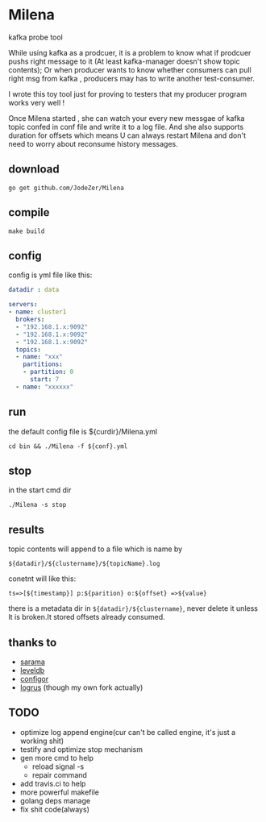 # Milena
kafka probe tool

While using kafka as a prodcuer, it is a problem to know what if prodcuer pushs right message to it (At least kafka-manager doesn't show topic contents);
Or when producer wants to know whether consumers can pull right msg from kafka , producers may has to write another test-consumer.

I wrote this toy tool just for proving  to testers that my producer program works very well !

Once Milena started , she can watch your  every new messgae of kafka topic confed in conf file and write it to a log file. And she also supports duration for offsets
which means U can always restart Milena and don't need to worry about reconsume history messages.

## download

``` shell
go get github.com/JodeZer/Milena
```

## compile

```shell
make build
```
## config
config is yml file like this:

```yml
datadir : data

servers:
- name: cluster1
  brokers:
  - "192.168.1.x:9092"
  - "192.168.1.x:9092"
  - "192.168.1.x:9092"
  topics:
  - name: "xxx"
    partitions:
    - partition: 0
      start: 7
  - name: "xxxxxx"
```

## run

the default config file is ${curdir}/Milena.yml
```shell
cd bin && ./Milena -f ${conf}.yml
```

## stop

in the start cmd dir
```shell
./Milena -s stop
```


## results

topic contents will append to a file which is name by

```shell
${datadir}/${clustername}/${topicName}.log
```
conetnt will like this:

```shell
ts=>[${timestamp}] p:${parition} o:${offset} =>${value}
```

there is a metadata dir in `${datadir}/${clustername}`, never delete it unless lt is broken.It stored offsets already consumed.

## thanks to

- [sarama](https://github.com/Shopify/sarama)
- [leveldb](https://github.com/syndtr/goleveldb)
- [configor](https://github.com/jinzhu/configor)
- [logrus](https://github.com/sirupsen/logrus) (though my own fork actually)

## TODO
- optimize log append engine(cur can't be called engine, it's just a working shit)
- testify and optimize stop mechanism
- gen more cmd to help
  - reload signal -s
  - repair command
- add travis.ci to help
- more powerful makefile
- golang deps manage
- fix shit code(always)
